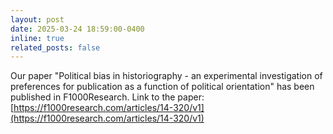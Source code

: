 ```yaml
---
layout: post
date: 2025-03-24 18:59:00-0400
inline: true
related_posts: false
---
```


Our paper "Political bias in historiography - an experimental investigation of preferences for publication as a function of political orientation" has been published in F1000Research.
Link to the paper: [https://f1000research.com/articles/14-320/v1](https://f1000research.com/articles/14-320/v1)
